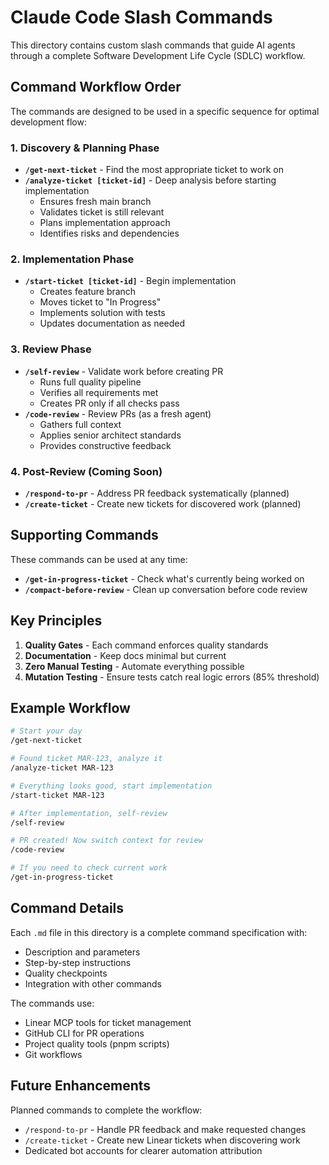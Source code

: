 # Claude Code Slash Commands

This directory contains custom slash commands that guide AI agents through a complete Software Development Life Cycle (SDLC) workflow.

## Command Workflow Order

The commands are designed to be used in a specific sequence for optimal development flow:

### 1. Discovery & Planning Phase

- **`/get-next-ticket`** - Find the most appropriate ticket to work on
- **`/analyze-ticket [ticket-id]`** - Deep analysis before starting implementation
  - Ensures fresh main branch
  - Validates ticket is still relevant
  - Plans implementation approach
  - Identifies risks and dependencies

### 2. Implementation Phase

- **`/start-ticket [ticket-id]`** - Begin implementation
  - Creates feature branch
  - Moves ticket to "In Progress"
  - Implements solution with tests
  - Updates documentation as needed

### 3. Review Phase

- **`/self-review`** - Validate work before creating PR
  - Runs full quality pipeline
  - Verifies all requirements met
  - Creates PR only if all checks pass
- **`/code-review`** - Review PRs (as a fresh agent)
  - Gathers full context
  - Applies senior architect standards
  - Provides constructive feedback

### 4. Post-Review (Coming Soon)

- **`/respond-to-pr`** - Address PR feedback systematically (planned)
- **`/create-ticket`** - Create new tickets for discovered work (planned)

## Supporting Commands

These commands can be used at any time:

- **`/get-in-progress-ticket`** - Check what's currently being worked on
- **`/compact-before-review`** - Clean up conversation before code review

## Key Principles

1. **Quality Gates** - Each command enforces quality standards
2. **Documentation** - Keep docs minimal but current
3. **Zero Manual Testing** - Automate everything possible
4. **Mutation Testing** - Ensure tests catch real logic errors (85% threshold)

## Example Workflow

```bash
# Start your day
/get-next-ticket

# Found ticket MAR-123, analyze it
/analyze-ticket MAR-123

# Everything looks good, start implementation
/start-ticket MAR-123

# After implementation, self-review
/self-review

# PR created! Now switch context for review
/code-review

# If you need to check current work
/get-in-progress-ticket
```

## Command Details

Each `.md` file in this directory is a complete command specification with:

- Description and parameters
- Step-by-step instructions
- Quality checkpoints
- Integration with other commands

The commands use:

- Linear MCP tools for ticket management
- GitHub CLI for PR operations
- Project quality tools (pnpm scripts)
- Git workflows

## Future Enhancements

Planned commands to complete the workflow:

- `/respond-to-pr` - Handle PR feedback and make requested changes
- `/create-ticket` - Create new Linear tickets when discovering work
- Dedicated bot accounts for clearer automation attribution
